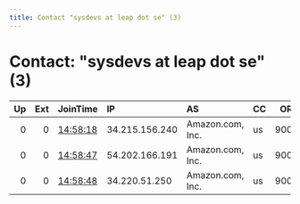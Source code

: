 ```yaml
---
title: Contact "sysdevs at leap dot se" (3)
---
```


# Contact: "sysdevs at leap dot se" (3)

|   Up |   Ext | JoinTime                                                                                            | IP             | AS               | CC   |   ORp |   Dirp | OS    | Version   | Nickname            |   eFamMembers |
|-----:|------:|:----------------------------------------------------------------------------------------------------|:---------------|:-----------------|:-----|------:|-------:|:------|:----------|:--------------------|--------------:|
|    0 |     0 | [14:58:18](https://metrics.torproject.org/rs.html#details/92BD44695623654157836046FABB3F5E20AD7750) | 34.215.156.240 | Amazon.com, Inc. | us   |  9001 |      0 | Linux | 0.2.9.14  | citest60068UYBYxZSe |             1 |
|    0 |     0 | [14:58:47](https://metrics.torproject.org/rs.html#details/1D5E6C667A7D9C985ED8B1B57720696F43BAB2B2) | 54.202.166.191 | Amazon.com, Inc. | us   |  9001 |      0 | Linux | 0.2.9.14  | citest60069xuUNX8fC |             1 |
|    0 |     0 | [14:58:48](https://metrics.torproject.org/rs.html#details/AA9C9D5B402274A72FE19CE51D1EAC849859934E) | 34.220.51.250  | Amazon.com, Inc. | us   |  9001 |      0 | Linux | 0.2.9.14  | citest60070wbfhNcH2 |             1 |
